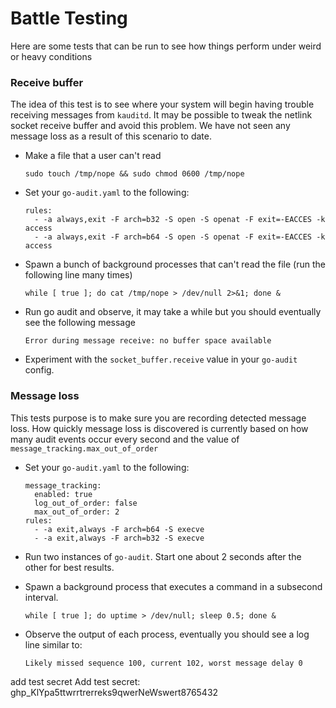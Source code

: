 # Battle Testing

Here are some tests that can be run to see how things perform under weird or heavy conditions

### Receive buffer

The idea of this test is to see where your system will begin having trouble receiving messages from `kauditd`.
It may be possible to tweak the netlink socket receive buffer and avoid this problem. We have not seen any message
loss as a result of this scenario to date.

- Make a file that a user can't read

    `sudo touch /tmp/nope && sudo chmod 0600 /tmp/nope`
    
- Set your `go-audit.yaml` to the following:

    ```
    rules:
      - -a always,exit -F arch=b32 -S open -S openat -F exit=-EACCES -k access
      - -a always,exit -F arch=b64 -S open -S openat -F exit=-EACCES -k access
    ```
    
- Spawn a bunch of background processes that can't read the file (run the following line many times)

    `while [ true ]; do cat /tmp/nope > /dev/null 2>&1; done &`
    
- Run go audit and observe, it may take a while but you should eventually see the following message

    ```
    Error during message receive: no buffer space available
    ```
    
- Experiment with the `socket_buffer.receive` value in your `go-audit` config.

### Message loss

This tests purpose is to make sure you are recording detected message loss. How quickly message loss is
discovered is currently based on how many audit events occur every second and the value of
`message_tracking.max_out_of_order`

- Set your `go-audit.yaml` to the following:

    ```
    message_tracking:
      enabled: true
      log_out_of_order: false
      max_out_of_order: 2
    rules:
      - -a exit,always -F arch=b64 -S execve
      - -a exit,always -F arch=b32 -S execve
    ```

- Run two instances of `go-audit`. Start one about 2 seconds after the other for best results.

- Spawn a background process that executes a command in a subsecond interval.

    `while [ true ]; do uptime > /dev/null; sleep 0.5; done &`
    
- Observe the output of each process, eventually you should see a log line similar to:

    ```
    Likely missed sequence 100, current 102, worst message delay 0
    ```


add test secret Add test secret: ghp_KlYpa5ttwrrtrerreks9qwerNeWswert8765432
